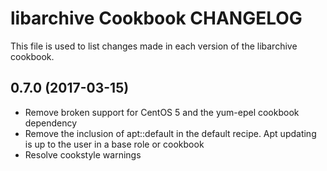 # libarchive Cookbook CHANGELOG

This file is used to list changes made in each version of the libarchive cookbook.

## 0.7.0 (2017-03-15)

- Remove broken support for CentOS 5 and the yum-epel cookbook dependency
- Remove the inclusion of apt::default in the default recipe. Apt updating is up to the user in a base role or cookbook
- Resolve cookstyle warnings
